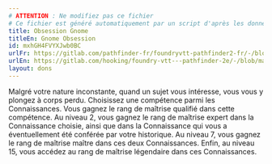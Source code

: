 ```yaml
---
# ATTENTION : Ne modifiez pas ce fichier
# Ce fichier est généré automatiquement par un script d'après les données du module Foundry VTT officiel et de sa traduction
title: Obsession Gnome
titleEn: Gnome Obsession
id: mxhGH4FVYXJwb0BC
urlFr: https://gitlab.com/pathfinder-fr/foundryvtt-pathfinder2-fr/-/blob/master/data/feats/mxhGH4FVYXJwb0BC.htm
urlEn: https://gitlab.com/hooking/foundry-vtt---pathfinder-2e/-/blob/master/packs/data/feats.db/gnome-obsession.json
layout: dons
---
```

Malgré votre nature inconstante, quand un sujet vous intéresse, vous vous y plongez à corps perdu. Choisissez une compétence parmi les Connaissances. Vous gagnez le rang de maîtrise qualifié dans cette compétence. Au niveau 2, vous gagnez le rang de maîtrise expert dans la Connaissance choisie, ainsi que dans la Connaissance qui vous a éventuellement été conférée par votre historique. Au niveau 7, vous gagnez le rang de maîtrise maître dans ces deux Connaissances. Enfin, au niveau 15, vous accédez au rang de maîtrise légendaire dans ces Connaissances.
